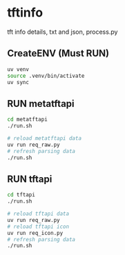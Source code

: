 # tftinfo
tft info details, txt and json, process.py

## CreateENV (Must RUN)
```bash
uv venv
source .venv/bin/activate
uv sync
```

## RUN metatftapi
```bash
cd metatftapi
./run.sh

# reload metatftapi data
uv run req_raw.py
# refresh parsing data
./run.sh
```

## RUN tftapi
```bash
cd tftapi
./run.sh

# reload tftapi data
uv run req_raw.py
# reload tftapi icon
uv run req_icon.py
# refresh parsing data
./run.sh
```